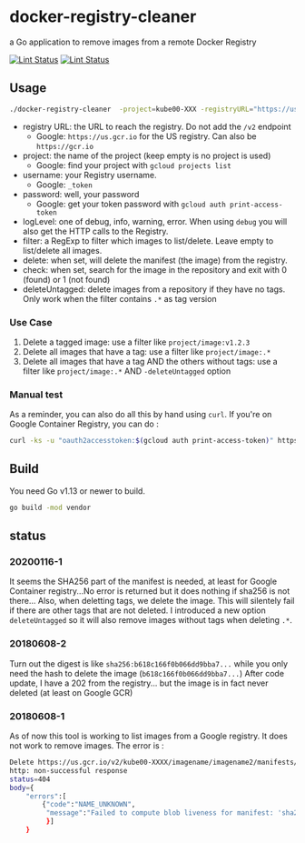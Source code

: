# docker-registry-cleaner
a Go application to remove images from a remote Docker Registry

 [![Lint Status](https://github.com/prune998/docker-registry-cleaner/workflows/Golangci-lint/badge.svg)](https://github.com/prune998/docker-registry-cleaner/actions)
 [![Lint Status](https://github.com/prune998/docker-registry-cleaner/workflows/GoBuild/badge.svg)](https://github.com/prune998/docker-registry-cleaner/actions)

## Usage

```bash
./docker-registry-cleaner  -project=kube00-XXX -registryURL="https://us.gcr.io" -username='_token' -password=$(gcloud auth print-access-token) -logLevel=info -filter="^kube00-XXX/us.gcr.io/imagename/imagename2:1234"
```

- registry URL: the URL to reach the registry. Do not add the `/v2` endpoint
  - Google: `https://us.gcr.io` for the US registry. Can also be `https://gcr.io`
- project: the name of the project (keep empty is no project is used)
  - Google: find your project with `gcloud projects list`
- username: your Registry username.
  - Google: `_token`
- password: well, your password
  - Google: get your token password with `gcloud auth print-access-token`
- logLevel: one of debug, info, warning, error. When using `debug` you will also get the HTTP calls to the Registry.
- filter: a RegExp to filter which images to list/delete. Leave empty to list/delete all images.
- delete: when set, will delete the manifest (the image) from the registry.
- check: when set, search for the image in the repository and exit with 0 (found) or 1 (not found)
- deleteUntagged: delete images from a repository if they have no tags. Only work when the filter contains `.*` as tag version

### Use Case

1. Delete a tagged image: use a filter like `project/image:v1.2.3`
1. Delete all images that have a tag: use a filter like `project/image:.*`
1. Delete all images that have a tag AND the others without tags: use a filter like `project/image:.*` AND `-deleteUntagged` option

### Manual test
  As a reminder, you can also do all this by hand using `curl`. If you're on Google Container Registry, you can do :

  ```bash
  curl -ks -u "oauth2accesstoken:$(gcloud auth print-access-token)" https://us.gcr.io/v2/project/project-name/tags/list | jq '.'
  ```

## Build

You need Go v1.13 or newer to build. 

```bash
go build -mod vendor
```

## status

### 20200116-1
It seems the SHA256 part of the manifest is needed, at least for Google Container registry...No error is returned but it does nothing if sha256 is not there...
Also, when deletting tags, we delete the image. This will silentely fail if there are other tags that are not deleted. I introduced a new option `deleteUntagged` so it will also remove images without tags when deleting `.*`.

### 20180608-2

Turn out the digest is like `sha256:b618c166f0b066dd9bba7...` while you only need the hash to delete the image (`b618c166f0b066dd9bba7...`)
After code update, I have a 202 from the registry... but the image is in fact never deleted (at least on Google GCR)
  
### 20180608-1

As of now this tool is working to list images from a Google registry.
It does not work to remove images. The error is :

```bash
Delete https://us.gcr.io/v2/kube00-XXXX/imagename/imagename2/manifests/sha256:5104db36afd2ea4a3977174e8ee1ce0fcec5678401a50d1a1cbcf240f2fd7da2:
http: non-successful response
status=404
body={
    "errors":[
        {"code":"NAME_UNKNOWN",
         "message":"Failed to compute blob liveness for manifest: 'sha256:5104db36afd2ea4a3977174e8ee1ce0fcec5678401a50d1a1cbcf240f2fd7da2'"
         }]
    }
```
